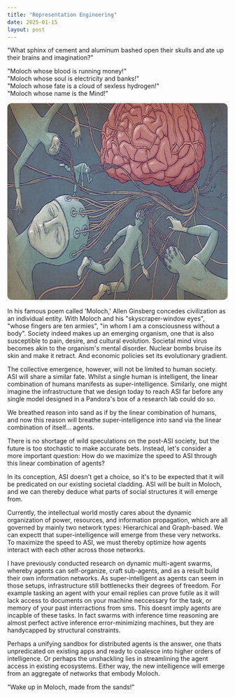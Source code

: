 ```yaml
---
title: "Representation Engineering"
date: 2025-01-15
layout: post
---
```


"What sphinx of cement and aluminum bashed open their skulls and ate up their brains and imagination?"

"Moloch whose blood is running money!"  
"Moloch whose soul is electricity and banks!"  
"Moloch whose fate is a cloud of sexless hydrogen!"  
"Moloch whose name is the Mind!"

<p align="center"><img src="/images/moloch.jpg" alt="Alt text" width="750" height="450" style="border-radius: 10px;"></p>

In his famous poem called 'Moloch,' Allen Ginsberg concedes civilization as an individual entity. With Moloch and his "skyscraper-window eyes", "whose fingers are ten armies", "in whom I am a consciousness without a body". Society indeed makes up an emerging organism, one that is also susceptible to pain, desire, and cultural evolution. Societal mind virus becomes akin to the organism's mental disorder. Nuclear bombs bruise its skin and make it retract. And economic policies set its evolutionary gradient.

The collective emergence, however, will not be limited to human society. ASI will share a similar fate. Whilst a single human is intelligent, the linear combination of humans manifests as super-intelligence. Similarly, one might imagine the infrastructure that we design today to reach ASI far before any single model designed in a Pandora's box of a research lab could do so.

We breathed reason into sand as if by the linear combination of humans, and now this reason will breathe super-intelligence into sand via the linear combination of itself... agents.

There is no shortage of wild speculations on the post-ASI society, but the future is too stochastic to make accurate bets. Instead, let's consider a more important question: How do we maximize the speed to ASI through this linear combination of agents?

In its conception, ASI doesn't get a choice, so it's to be expected that it will be predicated on our existing societal cladding. ASI will be built in Moloch, and we can thereby deduce what parts of social structures it will emerge from.

Currently, the intellectual world mostly cares about the dynamic organization of power, resources, and information propagation, which are all governed by mainly two network types: Hierarchical and Graph-based. We can expectt that super-intelligence will emerge from these very networks. To maximize the speed to ASI, we must thereby optimize how agents interact with each other across those networks.

I have previously conducted research on dynamic multi-agent swarms, whereby agents can self-organize, craft sub-agents, and as a result build their own information networks. As super-intelligent as agents can seem in those setups, infrastructure still bottlenecks their degrees of freedom. For example tasking an agent with your email replies can prove futile as it will lack access to documents on your machine neccessary for the task, or memory of your past interractions from sms. This doesnt imply agents are incapble of these tasks. In fact swarms with inference time reasoning are almost perfect active inference error-minimizing machines, but they are handycapped by structural constraints. 

Perhaps a unifying sandbox for distributed agents is the answer, one thats unpredicated on existing apps and ready to coalesce into higher orders of intelligence. Or perhaps the unshackling lies in streamlining the agent access in existing ecosystems. Either way, the new intelligence will emerge from an aggregate of networks that embody Moloch.

"Wake up in Moloch, made from the sands!"